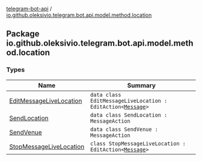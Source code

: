 [telegram-bot-api](../index.md) / [io.github.oleksivio.telegram.bot.api.model.method.location](./index.md)

## Package io.github.oleksivio.telegram.bot.api.model.method.location

### Types

| Name | Summary |
|---|---|
| [EditMessageLiveLocation](-edit-message-live-location/index.md) | `data class EditMessageLiveLocation : EditAction<`[`Message`](../io.github.oleksivio.telegram.bot.api.model.objects.std/-message/index.md)`>` |
| [SendLocation](-send-location/index.md) | `data class SendLocation : MessageAction` |
| [SendVenue](-send-venue/index.md) | `data class SendVenue : MessageAction` |
| [StopMessageLiveLocation](-stop-message-live-location/index.md) | `class StopMessageLiveLocation : EditAction<`[`Message`](../io.github.oleksivio.telegram.bot.api.model.objects.std/-message/index.md)`>` |
